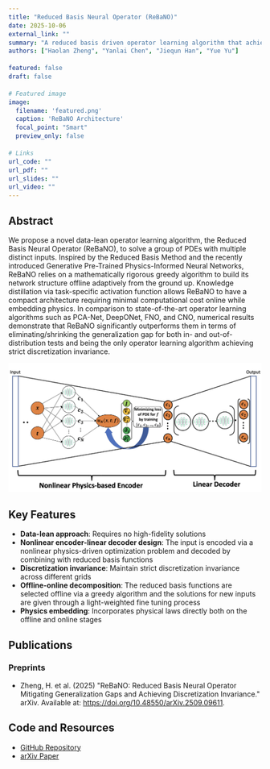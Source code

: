 ```yaml
---
title: "Reduced Basis Neural Operator (ReBaNO)"
date: 2025-10-06
external_link: ""
summary: "A reduced basis driven operator learning algorithm that achieves discretization invariance and mitigating generalization gaps."
authors: ["Haolan Zheng", "Yanlai Chen", "Jiequn Han", "Yue Yu"]

featured: false
draft: false

# Featured image
image:
  filename: 'featured.png'
  caption: 'ReBaNO Architecture'
  focal_point: "Smart"
  preview_only: false

# Links
url_code: ""
url_pdf: ""
url_slides: ""
url_video: ""
---
```


## Abstract 
We propose a novel data-lean operator learning algorithm, the Reduced Basis Neural Operator (ReBaNO), to solve a group of PDEs with multiple distinct inputs. Inspired by the Reduced Basis Method and the recently introduced Generative Pre-Trained Physics-Informed Neural Networks, ReBaNO relies on a mathematically rigorous greedy algorithm to build its network structure offline adaptively from the ground up. Knowledge distillation via task-specific activation function allows ReBaNO to have a compact architecture requiring minimal computational cost online while embedding physics. In comparison to state-of-the-art operator learning algorithms such as PCA-Net, DeepONet, FNO, and CNO, numerical results demonstrate that ReBaNO significantly outperforms them in terms of eliminating/shrinking the generalization gap for both in- and out-of-distribution tests and being the only operator learning algorithm achieving strict discretization invariance.

![ReBaNO Architecture](featured.png "ReBaNO Architecture")

## Key Features

- **Data-lean approach**: Requires no high-fidelity solutions
- **Nonlinear encoder-linear decoder design**: The input is encoded via a nonlinear physics-driven optimization problem and decoded by combining with reduced basis functions
- **Discretization invariance**: Maintain strict discretization invariance across different grids
- **Offline-online decomposition**: The reduced basis functions are selected offline via a greedy algorithm and the solutions for new inputs are given through a light-weighted fine tuning process
- **Physics embedding**: Incorporates physical laws directly both on the offline and online stages


## Publications

### Preprints
- Zheng, H. et al. (2025) "ReBaNO: Reduced Basis Neural Operator Mitigating Generalization Gaps and Achieving Discretization Invariance." arXiv. Available at: https://doi.org/10.48550/arXiv.2509.09611.

## Code and Resources

- [GitHub Repository](https://github.com/haolanzheng/rebano)
- [arXiv Paper](https://doi.org/10.48550/arXiv.2509.09611)
